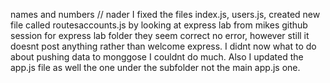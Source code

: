 names and numbers
// nader I fixed the files index.js, users.js, created new file called routesaccounts.js by looking at express lab from mikes github session for express lab folder they seem correct no error, however still it doesnt post anything rather than welcome express. I didnt now what to do about pushing data to monggose I couldnt do much. Also I updated the app.js file as well the one under the subfolder not the main app.js one.
